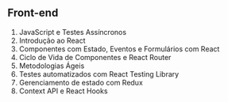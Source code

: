 ## Front-end

1. JavaScript e Testes Assíncronos
2. Introdução ao React
3. Componentes com Estado, Eventos e Formulários com React
4. Ciclo de Vida de Componentes e React Router
5. Metodologias Ágeis
6. Testes automatizados com React Testing Library
7. Gerenciamento de estado com Redux
9. Context API e React Hooks
